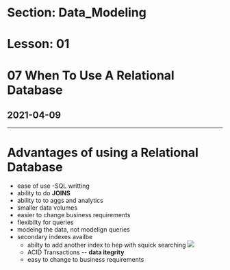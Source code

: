 # Section: Data_Modeling
# Lesson: 01
# 07 When To Use A Relational Database
## 2021-04-09
---

# Advantages of using a Relational Database
- ease of use -SQL writting
- ability to do **JOINS**
- ability to to aggs and analytics
- smaller data volumes
- easier to change business requirements
- flexibilty for queries
- modelng the data, not modelign queries
- secondary indexes availbe
  - abilty to add another index to hep with squick searching
  ![](https://i.imgur.com/YbRInFT.png)
  - ACID Transactions --  **data itegrity**
  - easy to change to business requirements
  